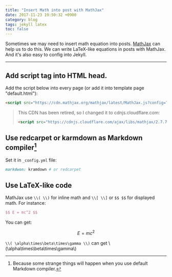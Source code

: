 ```yaml
---
title: "Insert Math into post with MathJax"
date: 2017-11-23 19:50:32 +0900
category: blog
tags: jekyll latex
toc: false
---
```


Sometimes we may need to insert math equation into posts. [MathJax](https://www.mathjax.org/#about) can help us to do this. We can write LaTeX-like equations in posts with MathJax. And it's also easy to config into Jekyll.

-------------------------------------------------------------------------------

## Add script tag into HTML head.

Add the script below into every page (or add it into template page "default.html"):

```html
<script src="https://cdn.mathjax.org/mathjax/latest/MathJax.js?config=TeX-AMS-MML_HTMLorMML"></script>
```

> This CDN has been retired, so I changed it to cdnjs.cloudflare.com:
>
> ```html
> <script src="https://cdnjs.cloudflare.com/ajax/libs/mathjax/2.7.7/MathJax.js?config=TeX-AMS-MML_HTMLorMML"></script>
> ```

## Use redcarpet or karmdown as Markdown compiler[^footnote]

Set it in `_config.yml` file:

```ruby
markdwon: kramdown # or redcarpet
```

## Use LaTeX-like code

MathJax use `\\( \\)` for inline math and `\\[ \\]` or `$$ $$` for displayed math. For instance:

```latex
$$ E = mc^2 $$
```

You can get:

$$
E=mc^2
$$

`\\( \alpha\times\beta\times\gamma \\)` can get \\(\alpha\times\beta\times\gamma\\)

[^footnote]: Because some strange things will happen when you use default Markdown compiler.
